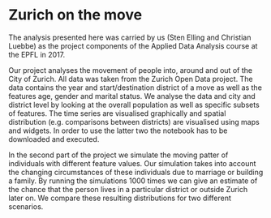 # Zurich on the move

The analysis presented here was carried by us (Sten Elling and Christian Luebbe) as the project components of the Applied Data Analysis course at the EPFL in 2017.

Our project analyses the movement of people into, around and out of the City of Zurich. All data was taken from the Zurich Open Data project. The data contains the year and start/destination district of a move as well as the features age, gender and marital status. We analyse the data and city and district level by looking at the overall population as well as specific subsets of features. The time series are visualised graphically and spatial distribution (e.g. comparisons between districts) are visualised using maps and widgets. In order to use the latter two the notebook has to be downloaded and executed. 

In the second part of the project we simulate the moving patter of individuals with different feature values. Our simulation takes into account the changing circumstances of these individuals due to marriage or building a family.
By running the simulations 1000 times we can give an estimate of the chance that the person lives in a particular district or outside Zurich later on. We compare these resulting distributions for two different scenarios.

